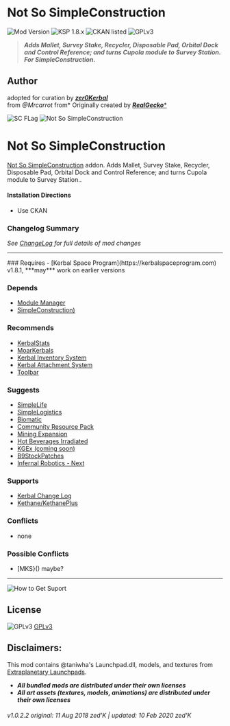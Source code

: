 <!-- Readme.md v1.2.0.0
Not So SimpleConstruction (NSSC)
created: 17 Jul 18
updated: 10 Feb 2020 -->

[MODVERSION]: 1.0.2.2
[KSPVERSION]: 1.8.x

<!-- Download on SpaceDock here or Github here.
Also available on CKAN. -->

# Not So SimpleConstruction
![Mod Version](https://img.shields.io/github/v/release/zer0Kerbal/NotSoSimpleConstruction?include_prereleases) 
![KSP 1.8.x](https://img.shields.io/badge/KSP%20version-1.8.x-66ccff.svg?style=flat-square) 
![CKAN listed](https://img.shields.io/badge/CKAN-Indexed-brightgreen.svg) ![GPLv3](https://img.shields.io/badge/SoftwareLicense-GPLv3-red "GPLv3") 

> ***Adds Mallet, Survey Stake, Recycler, Disposable Pad, Orbital Dock and Control Reference; and turns Cupola module to Survey Station. For SimpleConstruction.*** 
## Author
adopted for curation by ***[zer0Kerbal](https://forum.kerbalspaceprogram.com/index.php?/profile/190933-*/)*** <br>
from *@Mrcarrot* from* Originally created by [***RealGecko****](https://forum.kerbalspaceprogram.com/index.php?/profile/162682-*/)

![SC FLag](https://i.imgur.com/y01A9en.png "SimpleConstruction! Flag")
![Not So SimpleConstruction](http://i.imgur.com/EN4QU18.png "Not So SimpleConstruction")

# Not So SimpleConstruction
[Not So SimpleConstruction]() addon.
Adds Mallet, Survey Stake, Recycler, Disposable Pad, Orbital Dock and Control Reference; and turns Cupola module to Survey Station..

#### Installation Directions 
- Use CKAN

### Changelog Summary
*See [ChangeLog](https://github.com/zer0Kerbal/SimpleConstruction/blob/master/Changelog.md) for full details of mod changes*
<hr>
### Requires
 - [Kerbal Space Program](https://kerbalspaceprogram.com) v1.8.1, ***may*** work on earlier versions

### Depends
- [Module Manager](http://forum.kerbalspaceprogram.com/index.php?/topic/50533-105-*)
- [SimpleConstruction)](https://forum.kerbalspaceprogram.com/index.php?/topic/191424-ksp-*)
 
### Recommends
- [KerbalStats](https://forum.kerbalspaceprogram.com/index.php?/topic/89285-*)
- [MoarKerbals](https://forum.kerbalspaceprogram.com/index.php?/topic/191525-*)
- [Kerbal Inventory System](http://forum.kerbalspaceprogram.com/index.php?/topic/149848-*)
- [Kerbal Attachment System](http://forum.kerbalspaceprogram.com/index.php?/topic/142594-*)
- [Toolbar](https://forum.kerbalspaceprogram.com/index.php?/topic/161857-*)

### Suggests
- [SimpleLife](https://forum.kerbalspaceprogram.com/index.php?/topic/191526-*)
- [SimpleLogistics](https://forum.kerbalspaceprogram.com/index.php?/topic/191045-*/)
- [Biomatic](https://forum.kerbalspaceprogram.com/index.php?/topic/191426-*)
- [Community Resource Pack](https://forum.kerbalspaceprogram.com/index.php?/topic/166314-*)
- [Mining Expansion](http://forum.kerbalspaceprogram.com/index.php?/topic/130325-*)
- [Hot Beverages Irradiated](https://github.com/zer0Kerbal/HotBeverageIrradiated)
- [KGEx (coming soon)](https://github.com/zer0Kerbal/)
- [B9StockPatches](https://forum.kerbalspaceprogram.com/index.php?/topic/190870-*)
- [Infernal Robotics - Next](https://forum.kerbalspaceprogram.com/index.php?/topic/184787-*)

### Supports
- [Kerbal Change Log](https://forum.kerbalspaceprogram.com/index.php?/topic/179207-*)
- [Kethane/KethanePlus](http://forum.kerbalspaceprogram.com/index.php?/topic/119480-*)

### Conflicts
- none

### Possible Conflicts
- [MKS}() maybe?
<hr>

![How to Get Suport](https://i.imgur.com/YdYfStN.jpg "https://forum.kerbalspaceprogram.com/index.php?/topic/83212*")

## License
![GPLv3](https://www.gnu.org/graphics/gplv3-or-later-sm.png) [GPLv3](https://www.gnu.org/licenses/gpl-3.0.html)  

## Disclaimers:
This mod contains @taniwha's Launchpad.dll, models, and  textures from [Extraplanetary Launchpads](http://forum.kerbalspaceprogram.com/index.php?/topic/54284-*).
- ***All bundled mods are distributed under their own licenses***<br>
- ***All art assets (textures, models, animations) are distributed under their own licenses***<br>

###### v1.0.2.2 original: 11 Aug 2018 zed'K | updated: 10 Feb 2020 zed'K

<!--
CC BY-NC-SA-4.0
zer0Kerbal-->






